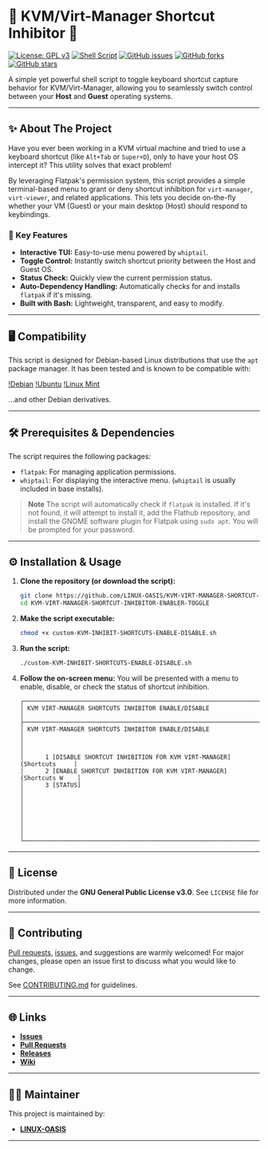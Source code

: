 # 🚀 KVM/Virt-Manager Shortcut Inhibitor 🚀

[![License: GPL v3](https://img.shields.io/badge/License-GPLv3-blue.svg)](https://www.gnu.org/licenses/gpl-3.0)
[![Shell Script](https://img.shields.io/badge/shell_script-%23121011.svg?style=for-the-badge&logo=gnu-bash&logoColor=white)](https://www.gnu.org/software/bash/)
[![GitHub issues](https://img.shields.io/github/issues/LINUX-OASIS/KVM-VIRT-MANAGER-SHORTCUT-INHIBITOR-ENABLER-TOGGLE)](https://github.com/LINUX-OASIS/KVM-VIRT-MANAGER-SHORTCUT-INHIBITOR-ENABLER-TOGGLE/issues)
[![GitHub forks](https://img.shields.io/github/forks/LINUX-OASIS/KVM-VIRT-MANAGER-SHORTCUT-INHIBITOR-ENABLER-TOGGLE)](https://github.com/LINUX-OASIS/KVM-VIRT-MANAGER-SHORTCUT-INHIBITOR-ENABLER-TOGGLE/network/members)
[![GitHub stars](https://img.shields.io/github/stars/LINUX-OASIS/KVM-VIRT-MANAGER-SHORTCUT-INHIBITOR-ENABLER-TOGGLE)](https://github.com/LINUX-OASIS/KVM-VIRT-MANAGER-SHORTCUT-INHIBITOR-ENABLER-TOGGLE/stargazers)

A simple yet powerful shell script to toggle keyboard shortcut capture behavior for KVM/Virt-Manager, allowing you to seamlessly switch control between your **Host** and **Guest** operating systems.

---

## ✨ About The Project

Have you ever been working in a KVM virtual machine and tried to use a keyboard shortcut (like `Alt+Tab` or `Super+D`), only to have your host OS intercept it? This utility solves that exact problem!

By leveraging Flatpak's permission system, this script provides a simple terminal-based menu to grant or deny shortcut inhibition for `virt-manager`, `virt-viewer`, and related applications. This lets you decide on-the-fly whether your VM (Guest) or your main desktop (Host) should respond to keybindings.

### 🎯 Key Features

*   **Interactive TUI:** Easy-to-use menu powered by `whiptail`.
*   **Toggle Control:** Instantly switch shortcut priority between the Host and Guest OS.
*   **Status Check:** Quickly view the current permission status.
*   **Auto-Dependency Handling:** Automatically checks for and installs `flatpak` if it's missing.
*   **Built with Bash:** Lightweight, transparent, and easy to modify.

---

## 🖥️ Compatibility

This script is designed for Debian-based Linux distributions that use the `apt` package manager. It has been tested and is known to be compatible with:

[!Debian](https://www.debian.org/)
[!Ubuntu](https://ubuntu.com/)
[!Linux Mint](https://linuxmint.com/)

...and other Debian derivatives.

---

## 🛠️ Prerequisites & Dependencies

The script requires the following packages:

*   `flatpak`: For managing application permissions.
*   `whiptail`: For displaying the interactive menu. (`whiptail` is usually included in base installs).

> **Note**
> The script will automatically check if `flatpak` is installed. If it's not found, it will attempt to install it, add the Flathub repository, and install the GNOME software plugin for Flatpak using `sudo apt`. You will be prompted for your password.

---

## ⚙️ Installation & Usage

1.  **Clone the repository (or download the script):**
    ```sh
    git clone https://github.com/LINUX-OASIS/KVM-VIRT-MANAGER-SHORTCUT-INHIBITOR-ENABLER-TOGGLE.git
    cd KVM-VIRT-MANAGER-SHORTCUT-INHIBITOR-ENABLER-TOGGLE
    ```

2.  **Make the script executable:**
    ```sh
    chmod +x custom-KVM-INHIBIT-SHORTCUTS-ENABLE-DISABLE.sh
    ```

3.  **Run the script:**
    ```sh
    ./custom-KVM-INHIBIT-SHORTCUTS-ENABLE-DISABLE.sh
    ```

4.  **Follow the on-screen menu:**
    You will be presented with a menu to enable, disable, or check the status of shortcut inhibition.

    ```text
    ┌──────────────────────────────────────────────────────────────────────────┐
    │ KVM VIRT-MANAGER SHORTCUTS INHIBITOR ENABLE/DISABLE                      │
    ├──────────────────────────────────────────────────────────────────────────┤
    │ KVM VIRT-MANAGER SHORTCUTS INHIBITOR ENABLE/DISABLE                      │
    │                                                                          │
    │      1 [DISABLE SHORTCUT INHIBITION FOR KVM VIRT-MANAGER] {Shortcuts     │
    │      2 [ENABLE SHORTCUT INHIBITION FOR KVM VIRT-MANAGER] {Shortcuts W    │
    │      3 [STATUS]                                                          │
    │                                                                          │
    │                                                                          │
    │                                                                          │
    └──────────────────────────────────────────────────────────────────────────┘
    ```

---

## 📜 License

Distributed under the **GNU General Public License v3.0**. See `LICENSE` file for more information.

---

## 💬 Contributing

[Pull requests](https://github.com/LINUX-OASIS/KVM-VIRT-MANAGER-SHORTCUT-INHIBITOR-ENABLER-TOGGLE/pulls), [issues](https://github.com/LINUX-OASIS/KVM-VIRT-MANAGER-SHORTCUT-INHIBITOR-ENABLER-TOGGLE/issues), and suggestions are warmly welcomed! For major changes, please open an issue first to discuss what you would like to change.

See [CONTRIBUTING.md](CONTRIBUTING.md) for guidelines.

---

## 🌐 Links

*   [**Issues**](https://github.com/LINUX-OASIS/KVM-VIRT-MANAGER-SHORTCUT-INHIBITOR-ENABLER-TOGGLE/issues)
*   [**Pull Requests**](https://github.com/LINUX-OASIS/KVM-VIRT-MANAGER-SHORTCUT-INHIBITOR-ENABLER-TOGGLE/pulls)
*   [**Releases**](https://github.com/LINUX-OASIS/KVM-VIRT-MANAGER-SHORTCUT-INHIBITOR-ENABLER-TOGGLE/releases)
*   [**Wiki**](https://github.com/LINUX-OASIS/KVM-VIRT-MANAGER-SHORTCUT-INHIBITOR-ENABLER-TOGGLE/wiki)

---

## 🧙‍♂️ Maintainer

This project is maintained by:

*   [**LINUX-OASIS**](https://github.com/LINUX-OASIS)

---
